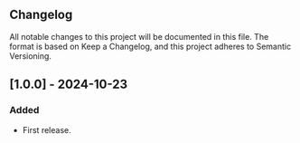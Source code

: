 ## Changelog
All notable changes to this project will be documented in this file.
The format is based on Keep a Changelog, and this project adheres to Semantic Versioning.

## [1.0.0] - 2024-10-23

### Added

- First release.